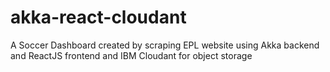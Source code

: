 # akka-react-cloudant
A Soccer Dashboard created by scraping EPL website using Akka backend and ReactJS frontend and IBM Cloudant for object storage
